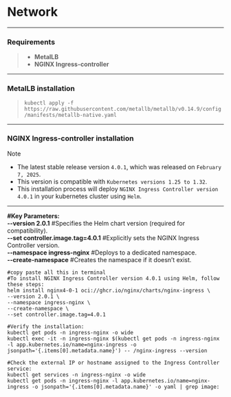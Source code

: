 # Network
___

### Requirements
> - **MetalLB<br>**
> - **NGINX Ingress-controller**

---
### MetalLB installation

>
> `kubectl apply -f https://raw.githubusercontent.com/metallb/metallb/v0.14.9/config/manifests/metallb-native.yaml`
>

---
### NGINX Ingress-controller installation

>[!Note]
> - The latest stable release version `4.0.1`, which was released on `February 7, 2025`. 
> - This version is compatible with `Kubernetes versions 1.25 to 1.32`.
> - This installation process will deploy `NGINX Ingress Controller version 4.0.1` in your kubernetes cluster using `Helm`. 
> ---
> **#Key Parameters:** <br>
> **--version 2.0.1**   #Specifies the Helm chart version (required for compatibility). <br>
> **--set controller.image.tag=4.0.1**   #Explicitly sets the NGINX Ingress Controller version. <br>
> **--namespace ingress-nginx**   #Deploys to a dedicated namespace. <br>
> **--create-namespace**   #Creates the namespace if it doesn’t exist.

 ```shell
#copy paste all this in terminal
#To install NGINX Ingress Controller version 4.0.1 using Helm, follow these steps:
helm install nginx4-0-1 oci://ghcr.io/nginx/charts/nginx-ingress \
--version 2.0.1 \ 
--namespace ingress-nginx \
--create-namespace \
--set controller.image.tag=4.0.1

#Verify the installation:
kubectl get pods -n ingress-nginx -o wide
kubectl exec -it -n ingress-nginx $(kubectl get pods -n ingress-nginx -l app.kubernetes.io/name=nginx-ingress -o jsonpath='{.items[0].metadata.name}') -- /nginx-ingress --version

#Check the external IP or hostname assigned to the Ingress Controller service:
kubectl get services -n ingress-nginx -o wide
kubectl get pods -n ingress-nginx -l app.kubernetes.io/name=nginx-ingress -o jsonpath='{.items[0].metadata.name}' -o yaml | grep image:
```